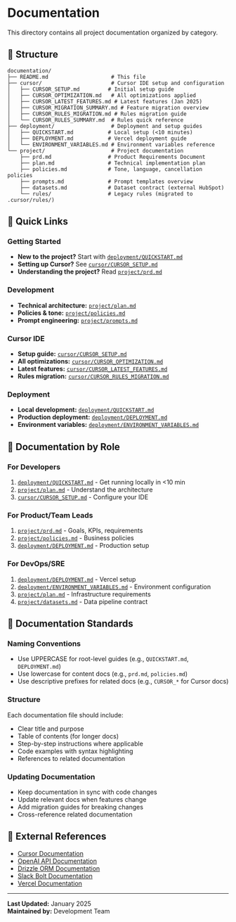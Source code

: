 # Documentation

This directory contains all project documentation organized by category.

## 📁 Structure

```
documentation/
├── README.md                    # This file
├── cursor/                      # Cursor IDE setup and configuration
│   ├── CURSOR_SETUP.md         # Initial setup guide
│   ├── CURSOR_OPTIMIZATION.md   # All optimizations applied
│   ├── CURSOR_LATEST_FEATURES.md # Latest features (Jan 2025)
│   ├── CURSOR_MIGRATION_SUMMARY.md # Feature migration overview
│   ├── CURSOR_RULES_MIGRATION.md # Rules migration guide
│   └── CURSOR_RULES_SUMMARY.md  # Rules quick reference
├── deployment/                  # Deployment and setup guides
│   ├── QUICKSTART.md           # Local setup (<10 minutes)
│   ├── DEPLOYMENT.md           # Vercel deployment guide
│   └── ENVIRONMENT_VARIABLES.md # Environment variables reference
└── project/                     # Project documentation
    ├── prd.md                  # Product Requirements Document
    ├── plan.md                 # Technical implementation plan
    ├── policies.md             # Tone, language, cancellation policies
    ├── prompts.md              # Prompt templates overview
    ├── datasets.md             # Dataset contract (external HubSpot)
    └── rules/                  # Legacy rules (migrated to .cursor/rules/)
```

## 📖 Quick Links

### Getting Started

- **New to the project?** Start with [`deployment/QUICKSTART.md`](deployment/QUICKSTART.md)
- **Setting up Cursor?** See [`cursor/CURSOR_SETUP.md`](cursor/CURSOR_SETUP.md)
- **Understanding the project?** Read [`project/prd.md`](project/prd.md)

### Development

- **Technical architecture:** [`project/plan.md`](project/plan.md)
- **Policies & tone:** [`project/policies.md`](project/policies.md)
- **Prompt engineering:** [`project/prompts.md`](project/prompts.md)

### Cursor IDE

- **Setup guide:** [`cursor/CURSOR_SETUP.md`](cursor/CURSOR_SETUP.md)
- **All optimizations:** [`cursor/CURSOR_OPTIMIZATION.md`](cursor/CURSOR_OPTIMIZATION.md)
- **Latest features:** [`cursor/CURSOR_LATEST_FEATURES.md`](cursor/CURSOR_LATEST_FEATURES.md)
- **Rules migration:** [`cursor/CURSOR_RULES_MIGRATION.md`](cursor/CURSOR_RULES_MIGRATION.md)

### Deployment

- **Local development:** [`deployment/QUICKSTART.md`](deployment/QUICKSTART.md)
- **Production deployment:** [`deployment/DEPLOYMENT.md`](deployment/DEPLOYMENT.md)
- **Environment variables:** [`deployment/ENVIRONMENT_VARIABLES.md`](deployment/ENVIRONMENT_VARIABLES.md)

## 🎯 Documentation by Role

### For Developers

1. [`deployment/QUICKSTART.md`](deployment/QUICKSTART.md) - Get running locally in <10 min
2. [`project/plan.md`](project/plan.md) - Understand the architecture
3. [`cursor/CURSOR_SETUP.md`](cursor/CURSOR_SETUP.md) - Configure your IDE

### For Product/Team Leads

1. [`project/prd.md`](project/prd.md) - Goals, KPIs, requirements
2. [`project/policies.md`](project/policies.md) - Business policies
3. [`deployment/DEPLOYMENT.md`](deployment/DEPLOYMENT.md) - Production setup

### For DevOps/SRE

1. [`deployment/DEPLOYMENT.md`](deployment/DEPLOYMENT.md) - Vercel setup
2. [`deployment/ENVIRONMENT_VARIABLES.md`](deployment/ENVIRONMENT_VARIABLES.md) - Environment configuration
3. [`project/plan.md`](project/plan.md) - Infrastructure requirements
4. [`project/datasets.md`](project/datasets.md) - Data pipeline contract

## 📝 Documentation Standards

### Naming Conventions

- Use UPPERCASE for root-level guides (e.g., `QUICKSTART.md`, `DEPLOYMENT.md`)
- Use lowercase for content docs (e.g., `prd.md`, `policies.md`)
- Use descriptive prefixes for related docs (e.g., `CURSOR_*` for Cursor docs)

### Structure

Each documentation file should include:

- Clear title and purpose
- Table of contents (for longer docs)
- Step-by-step instructions where applicable
- Code examples with syntax highlighting
- References to related documentation

### Updating Documentation

- Keep documentation in sync with code changes
- Update relevant docs when features change
- Add migration guides for breaking changes
- Cross-reference related documentation

## 🔗 External References

- [Cursor Documentation](https://cursor.com/docs)
- [OpenAI API Documentation](https://platform.openai.com/docs)
- [Drizzle ORM Documentation](https://orm.drizzle.team/docs)
- [Slack Bolt Documentation](https://api.slack.com/bolt-js)
- [Vercel Documentation](https://vercel.com/docs)

---

**Last Updated:** January 2025  
**Maintained by:** Development Team
